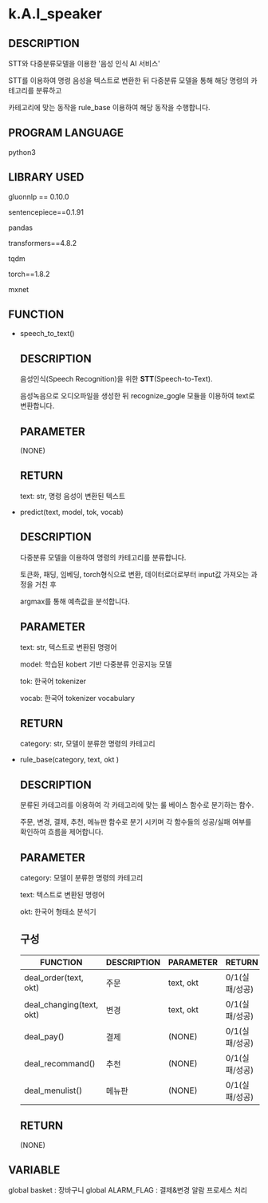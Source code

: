 # k.A.I_speaker

## DESCRIPTION

STT와 다중분류모델을 이용한 '음성 인식 AI 서비스'

STT를 이용하여 명령 음성을 텍스트로 변환한 뒤 다중분류 모델을 통해 해당 명령의 카테고리를 분류하고

카테고리에 맞는 동작을 rule_base 이용하여 해당 동작을 수행합니다.

## PROGRAM LANGUAGE

python3

## LIBRARY USED

gluonnlp == 0.10.0

sentencepiece==0.1.91

pandas

transformers==4.8.2

tqdm

torch==1.8.2

mxnet

## FUNCTION

- speech_to_text()
    
    ## DESCRIPTION
    
    음성인식(Speech Recognition)을 위한 **STT**(Speech-to-Text).
    
    음성녹음으로 오디오파일을 생성한 뒤 recognize_gogle 모듈을 이용하여  text로 변환합니다.
    
    ## PARAMETER
    
    (NONE)
    
    ## RETURN
    
    text: str, 명령 음성이 변환된 텍스트
    
- predict(text, model, tok, vocab)
    
    ## DESCRIPTION
    
    다중분류 모델을 이용하여 명령의 카테고리를 분류합니다.
    
    토큰화, 패딩, 임베딩, torch형식으로 변환, 데이터로더로부터 input값 가져오는 과정을 거친 후
    
    argmax를 통해 예측값을 분석합니다.
    
    ## PARAMETER
    
    text: str, 텍스트로 변환된 명령어 
    
    model: 학습된 kobert 기반 다중분류 인공지능 모델
    
    tok: 한국어 tokenizer
    
    vocab: 한국어 tokenizer vocabulary
    
    ## RETURN
    
    category: str, 모델이 분류한 명령의 카테고리 
    
- rule_base(category, text, okt )
    
    ## DESCRIPTION
    
    분류된 카테고리를 이용하여 각 카테고리에 맞는 룰 베이스 함수로 분기하는 함수.
    
    주문, 변경, 결제, 추천, 메뉴판 함수로 분기 시키며 각 함수들의 성공/실패 여부를 확인하여 흐름을 제어합니다.
    
    ## PARAMETER
    
    category: 모델이 분류한 명령의 카테고리 
    
    text: 텍스트로 변환된 명령어 
    
    okt: 한국어 형태소 분석기
    
    ## 구성
    
    | FUNCTION | DESCRIPTION | PARAMETER | RETURN |
    | --- | --- | --- | --- |
    | deal_order(text, okt) | 주문 | text, okt | 0/1(실패/성공) |
    | deal_changing(text, okt) | 변경 | text, okt | 0/1(실패/성공) |
    | deal_pay() | 결제 | (NONE) | 0/1(실패/성공) |
    | deal_recommand() | 추천 | (NONE) | 0/1(실패/성공) |
    | deal_menulist() | 메뉴판 | (NONE) | 0/1(실패/성공) |
    
    ## RETURN
    
    (NONE)
    

## VARIABLE

global basket : 장바구니
global ALARM_FLAG : 결제&변경 알람 프로세스 처리

